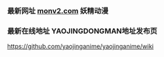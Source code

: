 ### 最新网址 [monv2.com](http://www.monv2.com/?yaojingdongman) 妖精动漫
### 最新在线地址 YAOJINGDONGMAN地址发布页

https://github.com/yaojinganime/yaojinganime/wiki
